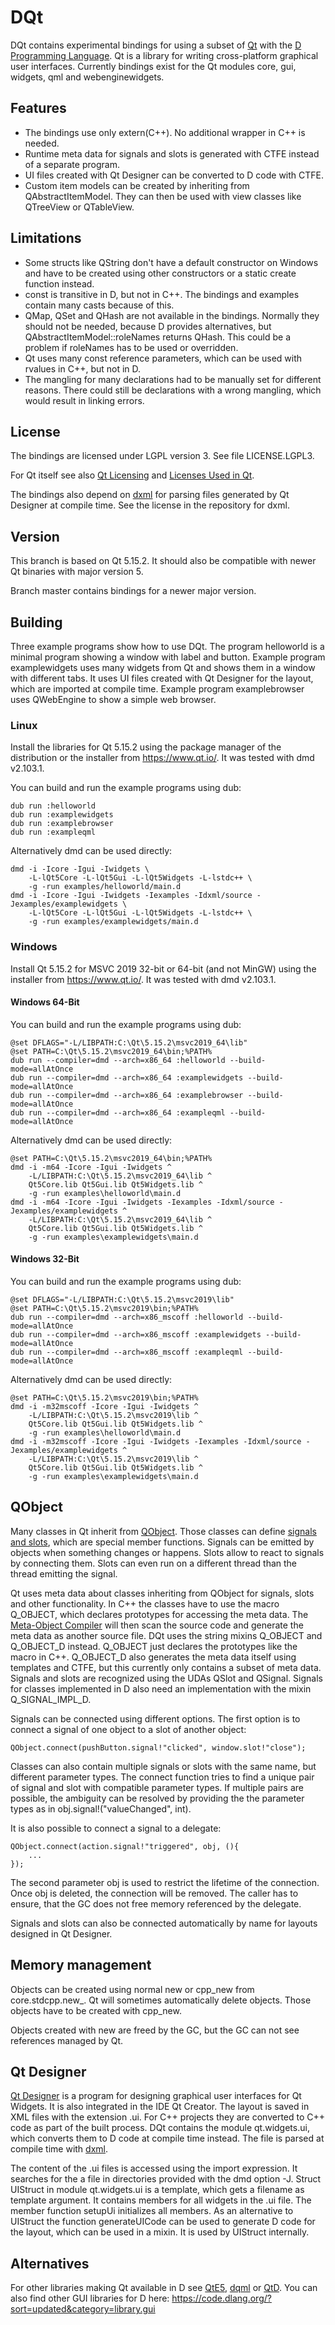 # DQt

DQt contains experimental bindings for using a subset of [Qt](https://www.qt.io/)
with the [D Programming Language](https://dlang.org/). Qt is a library for writing
cross-platform graphical user interfaces. Currently bindings exist for
the Qt modules core, gui, widgets, qml and webenginewidgets.

## Features

* The bindings use only extern(C++). No additional wrapper in C++ is needed.
* Runtime meta data for signals and slots is generated with CTFE instead
 of a separate program.
* UI files created with Qt Designer can be converted to D code with CTFE.
* Custom item models can be created by inheriting from QAbstractItemModel.
 They can then be used with view classes like QTreeView or QTableView.

## Limitations

* Some structs like QString don't have a default constructor on Windows and have to
 be created using other constructors or a static create function instead.
* const is transitive in D, but not in C++. The bindings and examples
 contain many casts because of this.
* QMap, QSet and QHash are not available in the bindings. Normally they
 should not be needed, because D provides alternatives, but
 QAbstractItemModel::roleNames returns QHash. This could be a problem
 if roleNames has to be used or overridden.
* Qt uses many const reference parameters, which can be used with rvalues
 in C++, but not in D.
* The mangling for many declarations had to be manually set for different
 reasons. There could still be declarations with a wrong mangling, which
 would result in linking errors.

## License

The bindings are licensed under LGPL version 3. See file LICENSE.LGPL3.

For Qt itself see also [Qt Licensing](https://doc.qt.io/qt-5/licensing.html)
and [Licenses Used in Qt](https://doc.qt.io/qt-5/licenses-used-in-qt.html).

The bindings also depend on [dxml](https://github.com/jmdavis/dxml) for
parsing files generated by Qt Designer at compile time. See the license
in the repository for dxml.

## Version

This branch is based on Qt 5.15.2. It should also be compatible with
newer Qt binaries with major version 5.

Branch master contains bindings for a newer major version.

## Building

Three example programs show how to use DQt. The program helloworld is a
minimal program showing a window with label and button. Example program
examplewidgets uses many widgets from Qt and shows them in a window with
different tabs. It uses UI files created with Qt Designer for the layout,
which are imported at compile time. Example program examplebrowser
uses QWebEngine to show a simple web browser.

### Linux

Install the libraries for Qt 5.15.2 using the package manager of the distribution
or the installer from https://www.qt.io/. It was tested with dmd v2.103.1.

You can build and run the example programs using dub:
```
dub run :helloworld
dub run :examplewidgets
dub run :examplebrowser
dub run :exampleqml
```

Alternatively dmd can be used directly:
```
dmd -i -Icore -Igui -Iwidgets \
    -L-lQt5Core -L-lQt5Gui -L-lQt5Widgets -L-lstdc++ \
    -g -run examples/helloworld/main.d
dmd -i -Icore -Igui -Iwidgets -Iexamples -Idxml/source -Jexamples/examplewidgets \
    -L-lQt5Core -L-lQt5Gui -L-lQt5Widgets -L-lstdc++ \
    -g -run examples/examplewidgets/main.d
```

### Windows

Install Qt 5.15.2 for MSVC 2019 32-bit or 64-bit (and not MinGW) using
the installer from https://www.qt.io/. It was tested with dmd v2.103.1.

#### Windows 64-Bit

You can build and run the example programs using dub:
```
@set DFLAGS="-L/LIBPATH:C:\Qt\5.15.2\msvc2019_64\lib"
@set PATH=C:\Qt\5.15.2\msvc2019_64\bin;%PATH%
dub run --compiler=dmd --arch=x86_64 :helloworld --build-mode=allAtOnce
dub run --compiler=dmd --arch=x86_64 :examplewidgets --build-mode=allAtOnce
dub run --compiler=dmd --arch=x86_64 :examplebrowser --build-mode=allAtOnce
dub run --compiler=dmd --arch=x86_64 :exampleqml --build-mode=allAtOnce
```

Alternatively dmd can be used directly:
```
@set PATH=C:\Qt\5.15.2\msvc2019_64\bin;%PATH%
dmd -i -m64 -Icore -Igui -Iwidgets ^
    -L/LIBPATH:C:\Qt\5.15.2\msvc2019_64\lib ^
    Qt5Core.lib Qt5Gui.lib Qt5Widgets.lib ^
    -g -run examples\helloworld\main.d
dmd -i -m64 -Icore -Igui -Iwidgets -Iexamples -Idxml/source -Jexamples/examplewidgets ^
    -L/LIBPATH:C:\Qt\5.15.2\msvc2019_64\lib ^
    Qt5Core.lib Qt5Gui.lib Qt5Widgets.lib ^
    -g -run examples\examplewidgets\main.d
```

#### Windows 32-Bit

You can build and run the example programs using dub:
```
@set DFLAGS="-L/LIBPATH:C:\Qt\5.15.2\msvc2019\lib"
@set PATH=C:\Qt\5.15.2\msvc2019\bin;%PATH%
dub run --compiler=dmd --arch=x86_mscoff :helloworld --build-mode=allAtOnce
dub run --compiler=dmd --arch=x86_mscoff :examplewidgets --build-mode=allAtOnce
dub run --compiler=dmd --arch=x86_mscoff :exampleqml --build-mode=allAtOnce
```

Alternatively dmd can be used directly:
```
@set PATH=C:\Qt\5.15.2\msvc2019\bin;%PATH%
dmd -i -m32mscoff -Icore -Igui -Iwidgets ^
    -L/LIBPATH:C:\Qt\5.15.2\msvc2019\lib ^
    Qt5Core.lib Qt5Gui.lib Qt5Widgets.lib ^
    -g -run examples\helloworld\main.d
dmd -i -m32mscoff -Icore -Igui -Iwidgets -Iexamples -Idxml/source -Jexamples/examplewidgets ^
    -L/LIBPATH:C:\Qt\5.15.2\msvc2019\lib ^
    Qt5Core.lib Qt5Gui.lib Qt5Widgets.lib ^
    -g -run examples\examplewidgets\main.d
```

## QObject

Many classes in Qt inherit from [QObject](https://doc.qt.io/qt-5/qobject.html).
Those classes can define [signals and slots](https://doc.qt.io/qt-5/signalsandslots.html),
which are special member functions. Signals can be emitted by objects
when something changes or happens. Slots allow to react to signals by
connecting them. Slots can even run on a different thread than the
thread emitting the signal.

Qt uses meta data about classes inheriting from QObject for signals, slots
and other functionality. In C++ the classes have to use the macro Q_OBJECT,
which declares prototypes for accessing the meta data.
The [Meta-Object Compiler](https://doc.qt.io/qt-5/moc.html) will then
scan the source code and generate the meta data as another source file.
DQt uses the string mixins Q_OBJECT and Q_OBJECT_D instead. Q_OBJECT
just declares the prototypes like the macro in C++. Q_OBJECT_D also
generates the meta data itself using templates and CTFE, but this
currently only contains a subset of meta data. Signals and slots are
recognized using the UDAs QSlot and QSignal. Signals for classes implemented
in D also need an implementation with the mixin Q_SIGNAL_IMPL_D.

Signals can be connected using different options. The first option is
to connect a signal of one object to a slot of another object:
```
QObject.connect(pushButton.signal!"clicked", window.slot!"close");
```
Classes can also contain multiple signals or slots with the same name,
but different parameter types. The connect function tries to find
a unique pair of signal and slot with compatible parameter types.
If multiple pairs are possible, the ambiguity can be resolved by providing
the the parameter types as in obj.signal!("valueChanged", int).

It is also possible to connect a signal to a delegate:
```
QObject.connect(action.signal!"triggered", obj, (){
    ...
});
```
The second parameter obj is used to restrict the lifetime of the connection.
Once obj is deleted, the connection will be removed. The caller has to
ensure, that the GC does not free memory referenced by the delegate.

Signals and slots can also be connected automatically by name for
layouts designed in Qt Designer.

## Memory management

Objects can be created using normal new or cpp_new from core.stdcpp.new_.
Qt will sometimes automatically delete objects. Those objects have to be
created with cpp_new.

Objects created with new are freed by the GC, but the GC can not see
references managed by Qt.

## Qt Designer

[Qt Designer](https://doc.qt.io/qt-5/qtdesigner-manual.html) is a program
for designing graphical user interfaces for Qt Widgets. It is also integrated
in the IDE Qt Creator. The layout is saved in XML files with the extension .ui.
For C++ projects they are converted to C++ code as part of the built process.
DQt contains the module qt.widgets.ui, which converts them to D code at
compile time instead. The file is parsed at compile time with
[dxml](https://github.com/jmdavis/dxml).

The content of the .ui files is accessed using the import expression.
It searches for the a file in directories provided with the dmd option -J.
Struct UIStruct in module qt.widgets.ui is a template, which gets a
filename as template argument. It contains members for all widgets in
the .ui file. The member function setupUi initializes all members.
As an alternative to UIStruct the function generateUICode can be used to
generate D code for the layout, which can be used in a mixin.
It is used by UIStruct internally.

## Alternatives

For other libraries making Qt available in D see [QtE5](https://github.com/MGWL/QtE5),
[dqml](https://code.dlang.org/packages/dqml) or
[QtD](http://www.dsource.org/projects/qtd).
You can also find other GUI libraries for D here:
https://code.dlang.org/?sort=updated&category=library.gui

